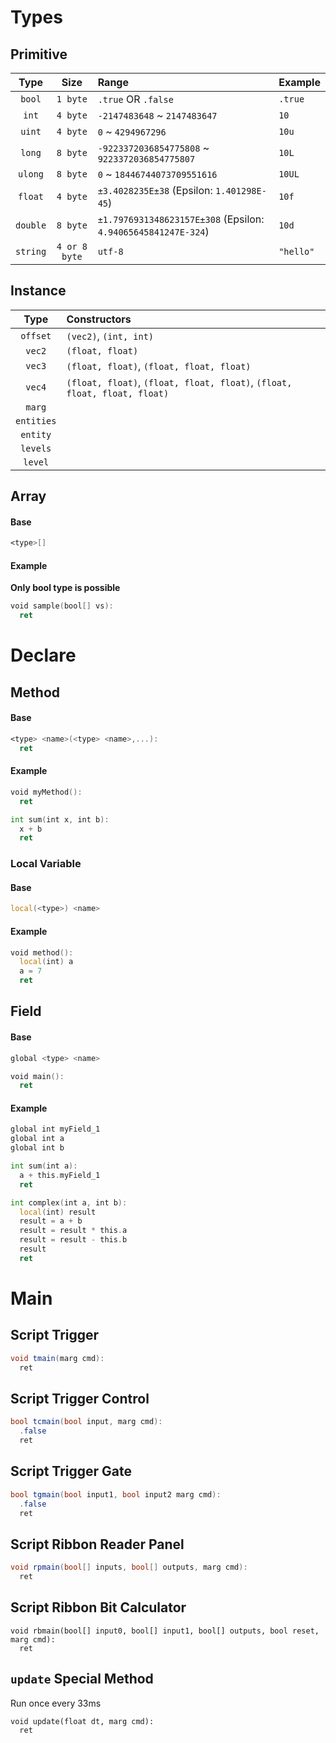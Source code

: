 # Types
## Primitive
| Type | Size | Range | Example |
| :--: | :--: | :---- | :------ |
| `bool` | `1 byte` | `.true` OR `.false` | `.true` |
| `int` | `4 byte` | `-2147483648` ~ `2147483647` | `10` |
| `uint` | `4 byte` | `0` ~ `4294967296` | `10u` |
| `long` | `8 byte` | `-9223372036854775808` ~ `9223372036854775807` | `10L` |
| `ulong` | `8 byte` | `0` ~ `18446744073709551616` | `10UL` |
| `float` | `4 byte` | `±3.4028235E±38` (Epsilon: `1.401298E-45`) | `10f` |
| `double` | `8 byte` | `±1.7976931348623157E±308` (Epsilon: `4.94065645841247E-324`) | `10d` |
| `string` | `4 or 8 byte` | `utf-8` | `"hello"` |

## Instance
| Type | Constructors |
| :--: | :----------- |
| `offset` | `(vec2)`, `(int, int)` |
| `vec2` | `(float, float)` |
| `vec3` | `(float, float)`, `(float, float, float)` |
| `vec4` | `(float, float)`, `(float, float, float)`, `(float, float, float, float)` |
| `marg` |  |
| `entities` |  |
| `entity` |  |
| `levels` |  |
| `level` |  |

## Array
#### Base
```asm
<type>[]
```
#### Example
**Only bool type is possible**
```asm
void sample(bool[] vs):
  ret
```

# Declare
## Method
#### Base
```asm
<type> <name>(<type> <name>,...):
  ret
```

#### Example
```asm
void myMethod():
  ret
```
```asm
int sum(int x, int b):
  x + b
  ret
```

### Local Variable
#### Base
```asm
local(<type>) <name>
```

#### Example
```asm
void method():
  local(int) a
  a = 7
  ret
```


## Field
#### Base
```asm
global <type> <name>

void main():
  ret
```
#### Example
```asm
global int myField_1
global int a
global int b

int sum(int a):
  a + this.myField_1
  ret

int complex(int a, int b):
  local(int) result
  result = a + b
  result = result * this.a
  result = result - this.b
  result
  ret
```

# Main
## Script Trigger
```csharp
void tmain(marg cmd):
  ret
```

## Script Trigger Control
```csharp
bool tcmain(bool input, marg cmd):
  .false
  ret
```

## Script Trigger Gate
```csharp
bool tgmain(bool input1, bool input2 marg cmd):
  .false
  ret
```

## Script Ribbon Reader Panel
```csharp
void rpmain(bool[] inputs, bool[] outputs, marg cmd):
  ret
```

## Script Ribbon Bit Calculator
```chsarp
void rbmain(bool[] input0, bool[] input1, bool[] outputs, bool reset, marg cmd):
  ret
```

## `update` Special Method
Run once every 33ms
```chsarp
void update(float dt, marg cmd):
  ret
```
